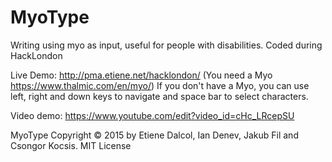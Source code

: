 # MyoType
Writing using myo as input, useful for people with disabilities. 
Coded during HackLondon

Live Demo: http://pma.etiene.net/hacklondon/
(You need a Myo https://www.thalmic.com/en/myo/)
If you don't have a Myo, you can use left, right and down keys to navigate and space bar to select characters.

Video demo: https://www.youtube.com/edit?video_id=cHc_LRcepSU


MyoType Copyright © 2015 by Etiene Dalcol, Ian Denev, Jakub Fil and Csongor Kocsis.
MIT License
